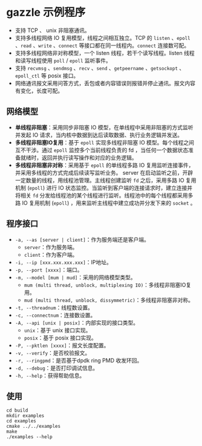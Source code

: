 # gazzle 示例程序

* 支持 TCP 、 unix 非阻塞通讯。
* 支持多线程网络 IO 复用模型，线程之间相互独立。TCP 的 `listen` 、`epoll` 、`read` 、`write` 、`connect` 等接口都在同一线程内。`connect` 连接数可配。
* 支持多线程网络非对称模型，一个 listen 线程，若干个读写线程。listen 线程和读写线程使用 `poll` / `epoll` 监听事件。
* 支持 `recvmsg` 、`sendmsg` 、`recv` 、`send` 、`getpeername` 、`getsockopt` 、`epoll_ctl` 等 posix 接口。
* 网络通讯报文采用问答方式，丢包或者内容错误则报错并停止通讯。报文内容有变化，长度可配。

## 网络模型

* **单线程非阻塞**：采用同步非阻塞 IO 模型，在单线程中采用非阻塞的方式监听并发起 IO 请求，当内核中数据到达后读取数据、执行业务逻辑并发送。
* **多线程非阻塞IO复用**：基于 `epoll` 实现多线程非阻塞 IO 模型。每个线程之间互不干涉。通过 `epoll` 监控多个当前线程负责的 fd ，当任何一个数据状态准备就绪时，返回并执行读写操作和对应的业务逻辑。
* **多线程非阻塞非对称**：采用基于 `epoll` 的单线程多路 IO 复用监听连接事件，并采用多线程的方式完成后续读写监听业务。 server 在启动监听之前，开辟一定数量的线程，用线程池管理。主线程创建监听 `fd` 之后，采用多路 IO 复用机制 (`epoll`) 进行 IO 状态监控。当监听到客户端的连接请求时，建立连接并将相关 `fd` 分发给线程池的某个线程进行监听。线程池中的每个线程都采用多路 IO 复用机制 (`epoll`) ，用来监听主线程中建立成功并分发下来的 `socket` 。

## 程序接口

* `-a, --as [server | client]`：作为服务端还是客户端。
  * `server`：作为服务端。
  * `client`：作为客户端。
* `-i, --ip [xxx.xxx.xxx.xxx]`：IP地址。
* `-p, --port [xxxx]`：端口。
* `-m, --model [mum | mud]`：采用的网络模型类型。
  * `mum (multi thread, unblock, multiplexing IO)`：多线程非阻塞IO复用。
  * `mud (multi thread, unblock, dissymmetric)`：多线程非阻塞非对称。
* `-t, --threadnum`：线程数设置。
* `-c, --connectnum`：连接数设置。
* `-A, --api [unix | posix]`：内部实现的接口类型。
  * `unix`：基于 unix 接口实现。
  * `posix`：基于 posix 接口实现。
* `-P, --pktlen [xxxx]`：报文长度配置。
* `-v, --verify`：是否校验报文。
* `-r, --ringpmd`：是否基于dpdk ring PMD 收发环回。
* `-d, --debug`：是否打印调试信息。
* `-h, --help`：获得帮助信息。

## 使用

```
cd build
mkdir examples
cd examples
cmake ../../examples
make
./examples --help
```
